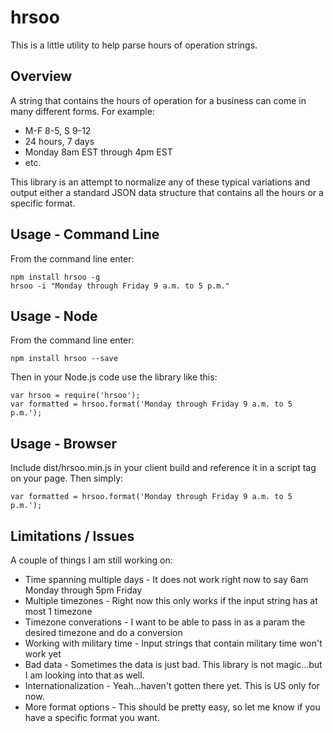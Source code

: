hrsoo
==========

This is a little utility to help parse hours of operation strings.

## Overview

A string that contains the hours of operation for a business can come in many different forms. For example:

* M-F 8-5, S 9-12
* 24 hours, 7 days
* Monday 8am EST through 4pm EST
* etc.

This library is an attempt to normalize any of these typical variations and output either a standard JSON
data structure that contains all the hours or a specific format.

## Usage - Command Line

From the command line enter:

```
npm install hrsoo -g
hrsoo -i "Monday through Friday 9 a.m. to 5 p.m."
```

## Usage - Node

From the command line enter:

```
npm install hrsoo --save
```

Then in your Node.js code use the library like this:

```
var hrsoo = require('hrsoo');
var formatted = hrsoo.format('Monday through Friday 9 a.m. to 5 p.m.');
```

## Usage - Browser

Include dist/hrsoo.min.js in your client build and reference it in a script tag on your page. Then simply:

```
var formatted = hrsoo.format('Monday through Friday 9 a.m. to 5 p.m.');
```

## Limitations / Issues

A couple of things I am still working on:

* Time spanning multiple days - It does not work right now to say 6am Monday through 5pm Friday
* Multiple timezones - Right now this only works if the input string has at most 1 timezone
* Timezone converations - I want to be able to pass in as a param the desired timezone and do a conversion
* Working with military time - Input strings that contain military time won't work yet
* Bad data - Sometimes the data is just bad. This library is not magic...but I am looking into that as well.
* Internationalization - Yeah...haven't gotten there yet. This is US only for now.
* More format options - This should be pretty easy, so let me know if you have a specific format you want.
